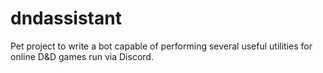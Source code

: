# dndassistant

Pet project to write a bot capable of performing several useful utilities for online D&D games run via Discord.

